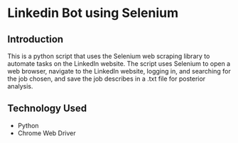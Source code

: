 # Linkedin Bot using Selenium

## Introduction 

This is a python script that uses the Selenium web scraping library to automate tasks on the LinkedIn website. The script uses Selenium to open a web browser, navigate to the LinkedIn website, logging in, and searching for the job chosen, and save the job describes in a .txt file for posterior analysis.

## Technology Used
- Python
- Chrome Web Driver

